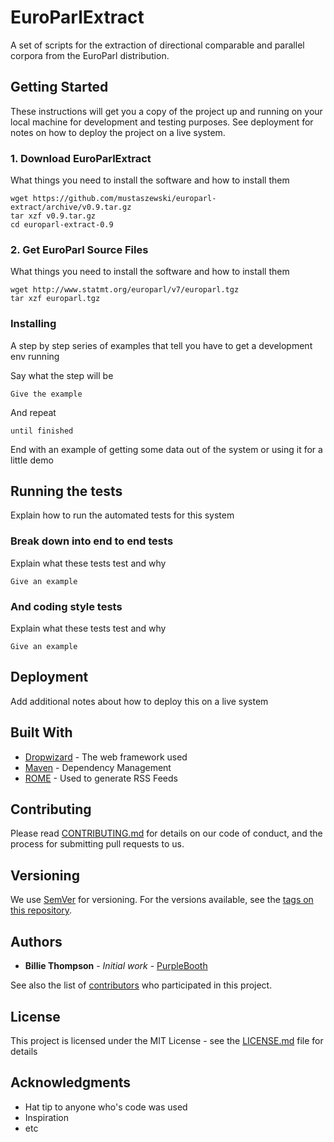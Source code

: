 # EuroParlExtract

A set of scripts for the extraction of directional comparable and parallel corpora from the EuroParl distribution.

## Getting Started

These instructions will get you a copy of the project up and running on your local machine for development and testing purposes. See deployment for notes on how to deploy the project on a live system.

### 1. Download EuroParlExtract

What things you need to install the software and how to install them

````shell
wget https://github.com/mustaszewski/europarl-extract/archive/v0.9.tar.gz
tar xzf v0.9.tar.gz
cd europarl-extract-0.9
````
### 2. Get EuroParl Source Files

What things you need to install the software and how to install them

```shell
wget http://www.statmt.org/europarl/v7/europarl.tgz
tar xzf europarl.tgz
```
### Installing

A step by step series of examples that tell you have to get a development env running

Say what the step will be

```
Give the example
```

And repeat

```
until finished
```

End with an example of getting some data out of the system or using it for a little demo

## Running the tests

Explain how to run the automated tests for this system

### Break down into end to end tests

Explain what these tests test and why

```
Give an example
```

### And coding style tests

Explain what these tests test and why

```
Give an example
```

## Deployment

Add additional notes about how to deploy this on a live system

## Built With

* [Dropwizard](http://www.dropwizard.io/1.0.2/docs/) - The web framework used
* [Maven](https://maven.apache.org/) - Dependency Management
* [ROME](https://rometools.github.io/rome/) - Used to generate RSS Feeds

## Contributing

Please read [CONTRIBUTING.md](https://gist.github.com/PurpleBooth/b24679402957c63ec426) for details on our code of conduct, and the process for submitting pull requests to us.

## Versioning

We use [SemVer](http://semver.org/) for versioning. For the versions available, see the [tags on this repository](https://github.com/your/project/tags). 

## Authors

* **Billie Thompson** - *Initial work* - [PurpleBooth](https://github.com/PurpleBooth)

See also the list of [contributors](https://github.com/your/project/contributors) who participated in this project.

## License

This project is licensed under the MIT License - see the [LICENSE.md](LICENSE.md) file for details

## Acknowledgments

* Hat tip to anyone who's code was used
* Inspiration
* etc


